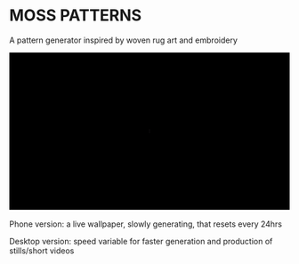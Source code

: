 # MOSS PATTERNS

A pattern generator inspired by woven rug art and embroidery

![pic](/Recordings/4.gif)

Phone version: a live wallpaper, slowly generating, that resets every 24hrs

Desktop version: speed variable for faster generation and production of stills/short videos